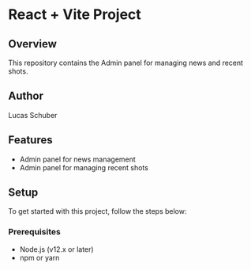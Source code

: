 # React + Vite Project

## Overview
This repository contains the Admin panel for managing news and recent shots.

## Author
Lucas Schuber

## Features
- Admin panel for news management
- Admin panel for managing recent shots

## Setup
To get started with this project, follow the steps below:

### Prerequisites
- Node.js (v12.x or later)
- npm or yarn

